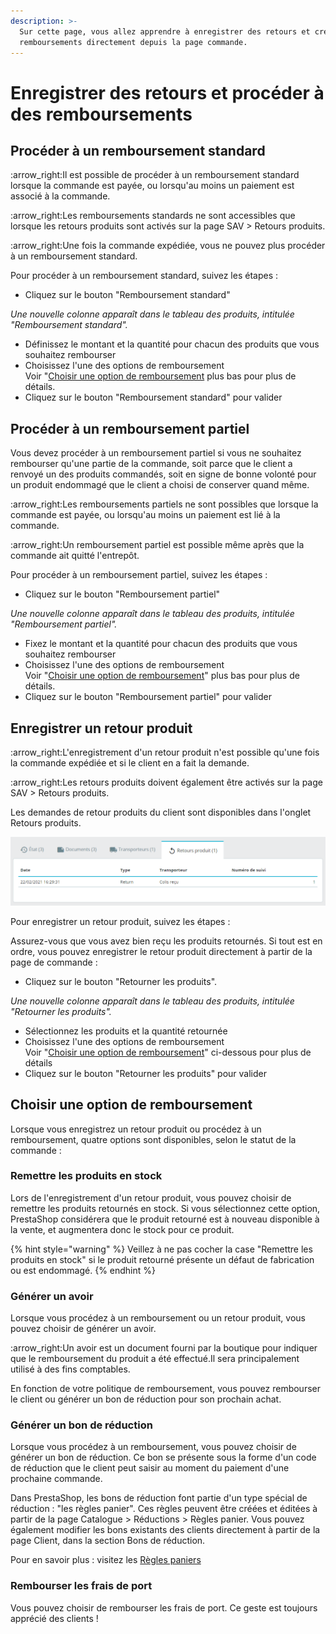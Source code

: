 ```yaml
---
description: >-
  Sur cette page, vous allez apprendre à enregistrer des retours et créer des
  remboursements directement depuis la page commande.
---
```


# Enregistrer des retours et procéder à des remboursements

## Procéder à un remboursement standard

:arrow\_right:Il est possible de procéder à un remboursement standard lorsque la commande est payée, ou lorsqu'au moins un paiement est associé à la commande.

:arrow\_right:Les remboursements standards ne sont accessibles que lorsque les retours produits sont activés sur la page SAV > Retours produits.

:arrow\_right:Une fois la commande expédiée, vous ne pouvez plus procéder à un remboursement standard.

Pour procéder à un remboursement standard, suivez les étapes :

* Cliquez sur le bouton "Remboursement standard"

_Une nouvelle colonne apparaît dans le tableau des produits, intitulée "Remboursement standard"._

* Définissez le montant et la quantité pour chacun des produits que vous souhaitez rembourser
* Choisissez l'une des options de remboursement\
  Voir "[Choisir une option de remboursement](retours-remboursements.md#choisir-une-option-de-remboursement) plus bas pour plus de détails.
* Cliquez sur le bouton "Remboursement standard" pour valider

## Procéder à un remboursement partiel

Vous devez procéder à un remboursement partiel si vous ne souhaitez rembourser qu'une partie de la commande, soit parce que le client a renvoyé un des produits commandés, soit en signe de bonne volonté pour un produit endommagé que le client a choisi de conserver quand même.

:arrow\_right:Les remboursements partiels ne sont possibles que lorsque la commande est payée, ou lorsqu'au moins un paiement est lié à la commande.

:arrow\_right:Un remboursement partiel est possible même après que la commande ait quitté l'entrepôt.

Pour procéder à un remboursement partiel, suivez les étapes :

* Cliquez sur le bouton "Remboursement partiel"

_Une nouvelle colonne apparaît dans le tableau des produits, intitulée "Remboursement partiel"._

* Fixez le montant et la quantité pour chacun des produits que vous souhaitez rembourser
* Choisissez l'une des options de remboursement\
  Voir "[Choisir une option de remboursement](retours-remboursements.md#choisir-une-option-de-remboursement)" plus bas pour plus de détails.
* Cliquez sur le bouton "Remboursement partiel" pour valider

## Enregistrer un retour produit

:arrow\_right:L'enregistrement d'un retour produit n'est possible qu'une fois la commande expédiée et si le client en a fait la demande.

:arrow\_right:Les retours produits doivent également être activés sur la page SAV > Retours produits.

Les demandes de retour produits du client sont disponibles dans l'onglet Retours produits.

![Onglet Retours produits dans la section administrative](<../../../../.gitbook/assets/image (15) (1) (1).png>)

Pour enregistrer un retour produit, suivez les étapes :

Assurez-vous que vous avez bien reçu les produits retournés. Si tout est en ordre, vous pouvez enregistrer le retour produit directement à partir de la page de commande :

* Cliquez sur le bouton "Retourner les produits".

_Une nouvelle colonne apparaît dans le tableau des produits, intitulée "Retourner les produits"._

* Sélectionnez les produits et la quantité retournée
* Choisissez l'une des options de remboursement\
  Voir "[Choisir une option de remboursement](retours-remboursements.md#choisir-une-option-de-remboursement)" ci-dessous pour plus de détails
* Cliquez sur le bouton "Retourner les produits" pour valider

## Choisir une option de remboursement

Lorsque vous enregistrez un retour produit ou procédez à un remboursement, quatre options sont disponibles, selon le statut de la commande :

### Remettre les produits en stock

Lors de l'enregistrement d'un retour produit, vous pouvez choisir de remettre les produits retournés en stock. Si vous sélectionnez cette option, PrestaShop considérera que le produit retourné est à nouveau disponible à la vente, et augmentera donc le stock pour ce produit.

{% hint style="warning" %}
Veillez à ne pas cocher la case "Remettre les produits en stock" si le produit retourné présente un défaut de fabrication ou est endommagé.
{% endhint %}

### Générer un avoir

Lorsque vous procédez à un remboursement ou un retour produit, vous pouvez choisir de générer un avoir.

:arrow\_right:Un avoir est un document fourni par la boutique pour indiquer que le remboursement du produit a été effectué.Il sera principalement utilisé à des fins comptables.

En fonction de votre politique de remboursement, vous pouvez rembourser le client ou générer un bon de réduction pour son prochain achat.

### Générer un bon de réduction

Lorsque vous procédez à un remboursement, vous pouvez choisir de générer un bon de réduction. Ce bon se présente sous la forme d'un code de réduction que le client peut saisir au moment du paiement d'une prochaine commande.

Dans PrestaShop, les bons de réduction font partie d'un type spécial de réduction : "les règles panier". Ces règles peuvent être créées et éditées à partir de la page Catalogue > Réductions > Règles panier. Vous pouvez également modifier les bons existants des clients directement à partir de la page Client, dans la section Bons de réduction.

Pour en savoir plus : visitez les [Règles paniers](../../gerer-catalogue/mettre-en-place-promotions/regles-paniers.md)

### Rembourser les frais de port

Vous pouvez choisir de rembourser les frais de port. Ce geste est toujours apprécié des clients !
